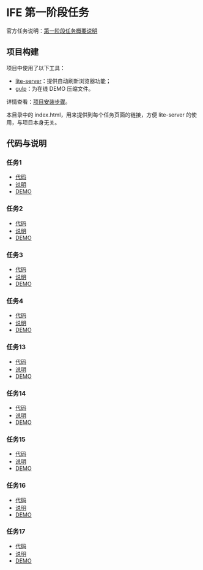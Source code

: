# IFE 第一阶段任务
官方任务说明：[第一阶段任务概要说明](http://mp.weixin.qq.com/s?__biz=MzA4MjUyNjY3Nw==&mid=401956006&idx=1&sn=bbf72ea5c17894c3a5423d8b3bdb7d9a#rd)

## 项目构建
项目中使用了以下工具：
- [lite-server](https://github.com/johnpapa/lite-server)：提供自动刷新浏览器功能；
- [gulp](https://github.com/gulpjs/gulp)：为在线 DEMO 压缩文件。

详情查看：[项目安装步骤](./项目安装步骤.md)。

本目录中的 index.html，用来提供到每个任务页面的链接，方便 lite-server 的使用，与项目本身无关。

## 代码与说明
### 任务1
- [代码](./task_1_1/index.html)
- [说明](./task_1_1/README.md)
- [DEMO](http://yanisj.github.io/ife-missions/task-1-1/index.html)

### 任务2
- [代码](./task_1_2/)
- [说明](./task_1_2/README.md)
- [DEMO](http://yanisj.github.io/ife-missions/task-1-2/index.html)
 
### 任务3
- [代码](./task_1_3/)
- [说明](./task_1_3/README.md)
- [DEMO](http://yanisj.github.io/ife-missions/task-1-3/index.html)

### 任务4
- [代码](./task_1_4/)
- [说明](./task_1_4/README.md)
- [DEMO](http://yanisj.github.io/ife-missions/task-1-4/index.html)

### 任务13
- [代码](./task_1_13/)
- [说明](./task_1_13/README.md)
- [DEMO](http://yanisj.github.io/ife-missions/task-1-13/index.html)

### 任务14
- [代码](./task_1_14/)
- [说明](./task_1_14/README.md)
- [DEMO](http://yanisj.github.io/ife-missions/task-1-14/index.html)

### 任务15
- [代码](./task_1_15/)
- [说明](./task_1_15/README.md)
- [DEMO](http://yanisj.github.io/ife-missions/task-1-15/index.html)

### 任务16
- [代码](./task_1_16/)
- [说明](./task_1_16/README.md)
- [DEMO](http://yanisj.github.io/ife-missions/task-1-16/index.html)

### 任务17
- [代码](./task_1_17/)
- [说明](./task_1_17/README.md)
- [DEMO](http://yanisj.github.io/ife-missions/task-1-17/task.html)